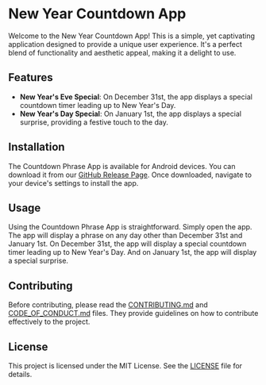 # New Year Countdown App

Welcome to the New Year Countdown App! This is a simple, yet captivating application designed to provide a unique user experience. It's a perfect blend of functionality and aesthetic appeal, making it a delight to use.

## Features

- **New Year's Eve Special**: On December 31st, the app displays a special countdown timer leading up to New Year's Day.
- **New Year's Day Special**: On January 1st, the app displays a special surprise, providing a festive touch to the day.

## Installation

The Countdown Phrase App is available for Android devices. You can download it from our [GitHub Release Page](https://github.com/EdoardoTosin/new_year_countdown/releases/latest). Once downloaded, navigate to your device's settings to install the app.

## Usage

Using the Countdown Phrase App is straightforward. Simply open the app. The app will display a phrase on any day other than December 31st and January 1st. On December 31st, the app will display a special countdown timer leading up to New Year's Day. And on January 1st, the app will display a special surprise.

## Contributing

Before contributing, please read the [CONTRIBUTING.md](./CONTRIBUTING.md) and [CODE_OF_CONDUCT.md](./CODE_OF_CONDUCT.md) files. They provide guidelines on how to contribute effectively to the project.

## License

This project is licensed under the MIT License. See the [LICENSE](LICENSE) file for details.

